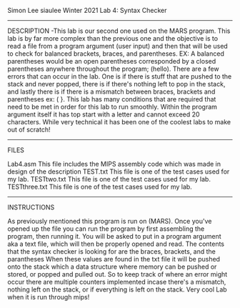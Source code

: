 Simon Lee
siaulee
Winter 2021
Lab 4: Syntax Checker

-----------------------
DESCRIPTION
-This lab is our second one used on the MARS program. This lab is by far more complex than the previous one and the objective is to read a file from a program argument (user input) and then that will be used to check for balanced brackets, braces, and parentheses. EX: A balanced parentheses would be an open parentheses corresponded by a closed parentheses anywhere throughout the program;    (hello). There are a few errors that can occur in the lab. One is if there is stuff that are pushed to the stack and never popped, there is if there's nothing left to pop in the stack, and lastly there is if there is a mismatch between braces, brackets and parentheses ex: ( }. This lab has many conditions that are required that need to be met in order for this lab to run smoothly. Within the program argument itself it has top start with a letter and cannot exceed 20 characters. While very technical it has been one of the coolest labs to make out of scratch!

-----------------------
FILES

Lab4.asm
This file includes the MIPS assembly code which was made in design of the description
TEST.txt
This file is one of the test cases used for my lab.
TESTtwo.txt
This file is one of the test cases used for my lab.
TESTthree.txt
This file is one of the test cases used for my lab.

-----------------------
INSTRUCTIONS

As previously mentioned this program is run on (MARS). Once you've opened up the file you can run the program by first assembling the program, then running it. You will be asked to put in a program argument aka a text file, which will then be properly opened and read. The contents that the syntax checker is looking for are the braces, brackets, and the parantheses When these values are found in the txt file it will be pushed onto the stack which a data structure where memory can be pushed or stored, or popped and pulled out. So to keep track of where an error might occur there are multiple counters implemented incase there's a mismatch, nothing left on the stack, or if everything is left on the stack. Very cool Lab when it is run through mips!
